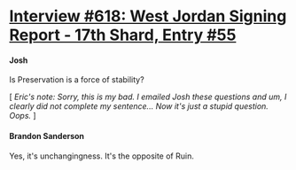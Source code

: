 # [Interview #618: West Jordan Signing Report - 17th Shard, Entry #55](https://www.theoryland.com/intvmain.php?i=618#55)

#### Josh

Is Preservation is a force of stability?

[
*Eric's note: Sorry, this is my bad. I emailed Josh these questions and um, I clearly did not complete my sentence... Now it's just a stupid question. Oops.*
]

#### Brandon Sanderson

Yes, it's unchangingness. It's the opposite of Ruin.

